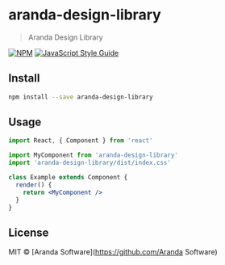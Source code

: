 # aranda-design-library

> Aranda Design Library

[![NPM](https://img.shields.io/npm/v/aranda-design-library.svg)](https://www.npmjs.com/package/aranda-design-library) [![JavaScript Style Guide](https://img.shields.io/badge/code_style-standard-brightgreen.svg)](https://standardjs.com)

## Install

```bash
npm install --save aranda-design-library
```

## Usage

```jsx
import React, { Component } from 'react'

import MyComponent from 'aranda-design-library'
import 'aranda-design-library/dist/index.css'

class Example extends Component {
  render() {
    return <MyComponent />
  }
}
```

## License

MIT © [Aranda Software](https://github.com/Aranda Software)
